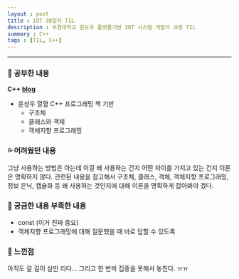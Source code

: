 ```yaml
---
layout : post
title : IOT 38일차 TIL
description : 부경대학교 윈도우 플랫폼기반 IOT 시스템 개발자 과정 TIL
summary : C++
tags : [TIL, C++]
---
```

  
-------------
   
   
### 📓 공부한 내용 

**C++ [blog](https://canyougivemeonelastkiss.tistory.com/32)**  
- 윤성우 열혈 C++ 프로그래밍 책 기반  
  - 구조체  
  - 클래스와 객체  
  - 객체지향 프로그래밍  

### 💦 어려웠던 내용 

그냥 사용하는 방법은 아는데 이걸 왜 사용하는 건지 어떤 차이를 가지고 있는 건지 이론은 명확하지 않다. 관련된 내용을 참고해서 구조체, 클래스, 객체, 객체지향 프로그래밍, 정보 은닉, 캡슐화 등 왜 사용하는 것인지에 대해 이론을 명확하게 잡아봐야 겠다.
 
### 🧷 궁금한 내용  부족한 내용 

- const (이거 진짜 중요)  
- 객체지향 프로그래밍에 대해 질문했을 때 바로 답할 수 있도록  

### 💬 느낀점 

아직도 갈 길이 삼만 리다... 그리고 한 번씩 집중을 못해서 놓친다. ㅠㅠ


